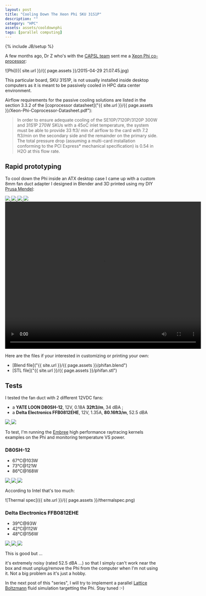```yaml
---
layout: post
title: "Cooling Down The Xeon Phi SKU 31S1P"
description: ""
category: "HPC"
assets: assets/cooldownphi
tags: [parallel computing]
---
```

{% include JB/setup %}

<script src="https://embed.github.com/view/3d/ssrb/ssrb.github.com/master/assets/cooldownphi/phifan.stl"></script>

<!-- more -->

A few months ago, Dr Z who's with the [CAPSL team](http://www.capsl.udel.edu/people.shtml) sent me a [Xeon Phi co-processor](http://en.wikipedia.org/wiki/Xeon_Phi):

![Phi]({{ site.url }}/{{ page.assets }}/2015-04-29 21.07.45.jpg)

This particular board, SKU 31S1P, is not usually installed inside desktop computers as it is meant to be passively cooled in HPC data center environment.

Airflow requirements for the passive cooling solutions are listed in the section 3.3.2 of the [coprocessor datasheet]("{{ site.url }}/{{ page.assets }}/Xeon-Phi-Coprocessor-Datasheet.pdf"):

> In order to ensure adequate cooling of the SE10P/7120P/3120P 300W and 31S1P
> 270W SKUs with a 45oC inlet temperature, the system must be able to provide 33 ft3/
> min of airflow to the card with 7.2 ft3/min on the secondary side and the remainder on
> the primary side. The total pressure drop (assuming a multi-card installation conforming
> to the PCI Express* mechanical specification) is 0.54 in H2O at this flow rate.

## Rapid prototyping

To cool down the Phi inside an ATX desktop case I came up with a custom 8mm fan duct adapter I designed in Blender and 3D printed using my DIY [Prusa Mendel](http://reprap.org/wiki/Prusa_Mendel):

<div class="galleria">
  <a href="{{ site.url }}/{{ page.assets }}/blenderviewport.png">
    <img src="{{ site.url }}/{{ page.assets }}/blenderviewport.png" 
    data-title="" 
    data-description=""
    data-big="{{ site.url }}/{{ page.assets }}/blenderviewport.png"/>
  </a>
  <a href="{{ site.url }}/{{ page.assets }}/2015-04-28 00.00.03.jpg">
    <img src="{{ site.url }}/{{ page.assets }}/2015-04-28 00.00.03.jpg" 
    data-title="" 
    data-description=""
    data-big="{{ site.url }}/{{ page.assets }}/2015-04-28 00.00.03.jpg"/>
  </a>
  <a href="{{ site.url }}/{{ page.assets }}/2015-03-05 00.49.48.jpg">
    <img src="{{ site.url }}/{{ page.assets }}/2015-03-05 00.49.48.jpg" 
    data-title="" 
    data-description=""
    data-big="{{ site.url }}/{{ page.assets }}/2015-03-05 00.49.48.jpg"/>
  </a>
  <a href="{{ site.url }}/{{ page.assets }}/2015-03-05 00.50.05.jpg">
    <img src="{{ site.url }}/{{ page.assets }}/2015-03-05 00.50.05.jpg" 
    data-title="" 
    data-description=""
    data-big="{{ site.url }}/{{ page.assets }}/2015-03-05 00.50.05.jpg"/>
  </a>
</div>

<video width="640" height="480" controls="controls">
<source src="https://dl.dropboxusercontent.com/u/33001193/phifantimelapse3.mp4?raw=1" type="video/mp4" />
</video>

Here are the files if your interested in customizing or printing your own:


* [Blend file]("{{ site.url }}/{{ page.assets }}/phifan.blend")
* [STL file]("{{ site.url }}/{{ page.assets }}/phifan.stl")

## Tests

I tested the fan duct with 2 different 12VDC fans:


* a **YATE LOON D80SH-12**, 12V, 0.18A **32ft3/m**, 34 dBA ;
* a **Delta Electronics FFB0812EHE**, 12V, 1.35A, **80.16ft3/m**, 52.5 dBA

<div class="galleria">
  <a href="{{ site.url }}/{{ page.assets }}/2015-04-27 13.47.57.jpg">
    <img src="{{ site.url }}/{{ page.assets }}/2015-04-27 13.47.57.jpg" 
    data-title="YATE LOON VS Delta Electronics" 
    data-description=""
    data-big="{{ site.url }}/{{ page.assets }}/2015-04-27 13.47.57.jpg"/>
  </a>
  <a href="{{ site.url }}/{{ page.assets }}/2015-04-27 11.00.50.jpg">
    <img src="{{ site.url }}/{{ page.assets }}/2015-04-27 11.00.50.jpg" 
    data-title="Phi installed" 
    data-description=""
    data-big="{{ site.url }}/{{ page.assets }}/2015-04-27 11.00.50.jpg"/>
  </a>
</div>

To test, I'm running the [Embree](https://embree.github.io) high performance raytracing kernels examples on the Phi
and monitoring temperature VS power.

### D80SH-12

* 67&deg;C@103W
* 73&deg;C@121W
* 86&deg;C@168W

<div class="galleria">
  <a href="{{ site.url }}/{{ page.assets }}/phi1.png">
    <img src="{{ site.url }}/{{ page.assets }}/phi1.png" 
    data-title="" 
    data-description=""
    data-big="{{ site.url }}/{{ page.assets }}/phi1.png"/>
  </a>
  <a href="{{ site.url }}/{{ page.assets }}/phi2.png">
    <img src="{{ site.url }}/{{ page.assets }}/phi2.png" 
    data-title="" 
    data-description=""
    data-big="{{ site.url }}/{{ page.assets }}/phi2.png"/>
  </a>
  <a href="{{ site.url }}/{{ page.assets }}/phi3.png">
    <img src="{{ site.url }}/{{ page.assets }}/phi3.png" 
    data-title="" 
    data-description=""
    data-big="{{ site.url }}/{{ page.assets }}/phi3.png"/>
  </a>
</div>

According to Intel that's too much:

![Thermal spec]({{ site.url }}/{{ page.assets }}/thermalspec.png)

### Delta Electronics FFB0812EHE

* 39&deg;C@93W
* 42&deg;C@112W
* 48&deg;C@156W

<div class="galleria">
  <a href="{{ site.url }}/{{ page.assets }}/phi4.png">
    <img src="{{ site.url }}/{{ page.assets }}/phi4.png" 
    data-title="" 
    data-description=""
    data-big="{{ site.url }}/{{ page.assets }}/phi4.png"/>
  </a>
  <a href="{{ site.url }}/{{ page.assets }}/phi5.png">
    <img src="{{ site.url }}/{{ page.assets }}/phi5.png" 
    data-title="" 
    data-description=""
    data-big="{{ site.url }}/{{ page.assets }}/phi5.png"/>
  </a>
  <a href="{{ site.url }}/{{ page.assets }}/phi6.png">
    <img src="{{ site.url }}/{{ page.assets }}/phi6.png" 
    data-title="" 
    data-description=""
    data-big="{{ site.url }}/{{ page.assets }}/phi6.png"/>
  </a>
</div>

This is good but ...

it's extremely noisy (rated 52.5 dBA ...) so that I simply can't work near the box and must unplug/remove the Phi from the computer when I'm not using it. Not a big problem as it's just a hobby.

In the next post of this "series", I will try to implement a parallel [Lattice Boltzmann](https://en.wikipedia.org/wiki/Lattice_Boltzmann_methods) fluid simulation targetting the Phi. Stay tuned :-)

<script type="text/javascript" src="{{ site.url }}/rungalleria.js"></script>
